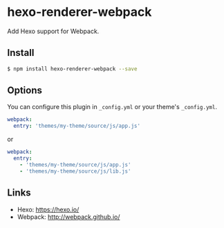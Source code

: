 # hexo-renderer-webpack

Add Hexo support for Webpack.

## Install

``` bash
$ npm install hexo-renderer-webpack --save
```

## Options

You can configure this plugin in `_config.yml` or your theme's `_config.yml`.

``` yaml
webpack:
  entry: 'themes/my-theme/source/js/app.js'
```

or

``` yaml
webpack:
  entry:
    - 'themes/my-theme/source/js/app.js'
    - 'themes/my-theme/source/js/lib.js'
```

## Links

- Hexo: https://hexo.io/
- Webpack: http://webpack.github.io/
